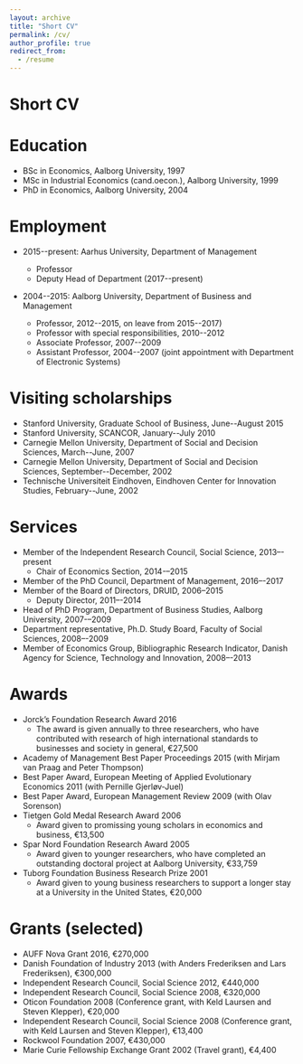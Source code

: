 ```yaml
---
layout: archive
title: "Short CV"
permalink: /cv/
author_profile: true
redirect_from:
  - /resume
---
```


Short CV
====

Education
======
* BSc in Economics, Aalborg University, 1997
* MSc in Industrial Economics (cand.oecon.), Aalborg University, 1999
* PhD in Economics, Aalborg University, 2004


Employment
======
* 2015--present: Aarhus University, Department of Management
  * Professor
  * Deputy Head of Department (2017--present)

* 2004--2015: Aalborg University, Department of Business and Management
  * Professor, 2012--2015, on leave from 2015--2017)
  * Professor with special responsibilities, 2010--2012
  * Associate Professor, 2007--2009
  * Assistant Professor, 2004--2007 (joint appointment with Department of Electronic Systems)


Visiting scholarships
======
* Stanford University, Graduate School of Business, June--August 2015
* Stanford University, SCANCOR, January--July 2010
* Carnegie Mellon University, Department of Social and Decision Sciences, March--June, 2007
* Carnegie Mellon University, Department of Social and Decision Sciences, September--December, 2002
* Technische Universiteit Eindhoven, Eindhoven Center for Innovation Studies, February--June, 2002


Services
======
* Member of the Independent Research Council, Social Science, 2013–-present
  * Chair of Economics Section, 2014-–2015
* Member of the PhD Council, Department of Management, 2016–-2017
* Member of the Board of Directors, DRUID, 2006–2015
  * Deputy Director, 2011–-2014
* Head of PhD Program, Department of Business Studies, Aalborg University, 2007-–2009
* Department representative, Ph.D. Study Board, Faculty of Social Sciences, 2008–-2009
* Member of Economics Group, Bibliographic Research Indicator, Danish Agency for Science, Technology and Innovation, 2008–-2013
  
  
Awards
======
* Jorck’s Foundation Research Award 2016
  * The award is given annually to three researchers, who have contributed with research of high international standards to businesses and society in general, €27,500
* Academy of Management Best Paper Proceedings 2015 (with Mirjam van Praag and Peter Thompson)
* Best Paper Award, European Meeting of Applied Evolutionary Economics 2011 (with Pernille Gjerløv-Juel)
* Best Paper Award, European Management Review 2009 (with Olav Sorenson)
* Tietgen Gold Medal Research Award 2006
  * Award given to promissing young scholars in economics and business, €13,500
* Spar Nord Foundation Research Award 2005
  * Award given to younger researchers, who have completed an outstanding doctoral project at Aalborg University, €33,759
* Tuborg Foundation Business Research Prize 2001
  * Award given to young business researchers to support a longer stay at a University in the United States, €20,000


Grants (selected)
======
* AUFF Nova Grant 2016, €270,000
* Danish Foundation of Industry 2013 (with Anders Frederiksen and Lars Frederiksen), €300,000
* Independent Research Council, Social Science 2012, €440,000
* Independent Research Council, Social Science 2008, €320,000
* Oticon Foundation 2008 (Conference grant, with Keld Laursen and Steven Klepper), €20,000
* Independent Research Council, Social Science 2008 (Conference grant, with Keld Laursen and Steven Klepper), €13,400
* Rockwool Foundation 2007, €430,000
* Marie Curie Fellowship Exchange Grant 2002 (Travel grant), €4,400
